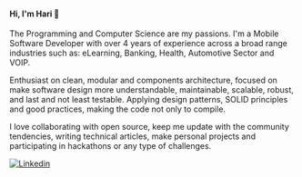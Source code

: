 #### Hi, I'm Hari 👋 

The Programming and Computer Science are my passions. I'm a Mobile Software Developer with over 4 years of experience across a broad range industries such as: eLearning, Banking, Health, Automotive Sector and VOIP.

Enthusiast on clean, modular and components architecture, focused on make software design more understandable, maintainable, scalable, robust, and last and not least testable. Applying design patterns, SOLID principles and good practices, making the code not only to compile.

I love collaborating with open source, keep me update with the community tendencies, writing technical articles, make personal projects and participating in hackathons or any type of challenges. 

[![Linkedin](https://img.shields.io/badge/-linkedin-grey?logo=linkedin)](https://www.linkedin.com/in/hari-singh-kulhari/)
